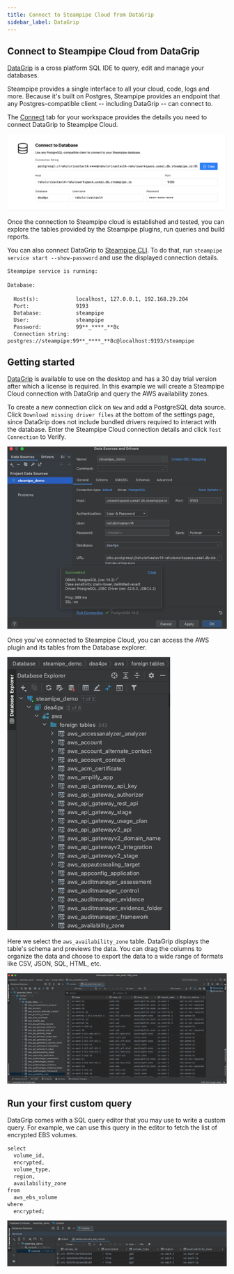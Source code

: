 ```yaml
---
title: Connect to Steampipe Cloud from DataGrip
sidebar_label: DataGrip
---
```

## Connect to Steampipe Cloud from DataGrip

[DataGrip](https://www.jetbrains.com/datagrip/) is a cross platform SQL IDE to query, edit and manage your databases.

Steampipe provides a single interface to all your cloud, code, logs and more. Because it's built on Postgres, Steampipe provides an endpoint that any Postgres-compatible client -- including DataGrip -- can connect to.

The [Connect](/docs/cloud/integrations/overview) tab for your workspace provides the details you need to connect DataGrip to Steampipe Cloud.

<div style={{"marginTop":"1em", "marginBottom":"1em", "width":"90%"}}>
<img src="/images/docs/cloud/steampipe-cloud-connect-details.jpg" />
</div>

Once the connection to Steampipe cloud is established and tested, you can explore the tables provided by the Steampipe plugins, run queries and build reports.

You can also connect DataGrip to [Steampipe CLI](https://steampipe.io/downloads). To do that, run `steampipe service start --show-password` and use the displayed connection details.

```
Steampipe service is running:

Database:

  Host(s):            localhost, 127.0.0.1, 192.168.29.204
  Port:               9193
  Database:           steampipe
  User:               steampipe
  Password:           99**_****_**8c
  Connection string:  postgres://steampipe:99**_****_**8c@localhost:9193/steampipe
  ```

## Getting started

[DataGrip](https://www.jetbrains.com/datagrip/download/#section=mac) is available to use on the desktop and has a 30 day trial version after which a license is required. In this example we will create a Steampipe Cloud connection with DataGrip and query the AWS availability zones.

To create a new connection click on `New` and add a PostgreSQL data source. Click `Download missing driver files` at the bottom of the settings page, since DataGrip does not include bundled drivers required to interact with the database. Enter the Steampipe Cloud connection details and click `Test Connection` to Verify.

<div style={{"marginTop":"1em", "marginBottom":"1em", "width":"90%"}}>
<img src="/images/docs/cloud/datagrip-connection-success.png" />
</div>

Once you've connected to Steampipe Cloud, you can access the AWS plugin and its tables from the Database explorer.

<div style={{"marginTop":"1em", "marginBottom":"1em", "width":"50%"}}>
<img src="/images/docs/cloud/datagrip-database-explorer.png" />
</div>

Here we select the `aws_availability_zone` table. DataGrip displays the table's schema and previews the data. You can drag the columns to organize the data and choose to export the data to a wide range of formats like CSV, JSON, SQL, HTML, etc.

<div style={{"marginTop":"1em", "marginBottom":"1em", "width":"90%"}}>
<img src="/images/docs/cloud/datagrip-availability-zone-result.png" />
</div>

## Run your first custom query

DataGrip comes with a SQL query editor that you may use to write a custom query. For example, we can use this query in the editor to fetch the list of encrypted EBS volumes.

```
select
  volume_id,
  encrypted,
  volume_type,
  region,
  availability_zone
from
  aws_ebs_volume
where
  encrypted;
  ```

<div style={{"marginTop":"1em", "marginBottom":"1em", "width":"90%"}}>
<img src="/images/docs/cloud/datagrip-custom-query-result.png" />
</div>